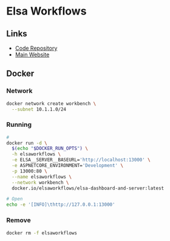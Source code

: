 # Elsa Workflows

## Links

- [Code Repository](https://github.com/elsa-workflows/elsa-core)
- [Main Website](https://v2.elsaworkflows.io)

## Docker

### Network

```sh
docker network create workbench \
  --subnet 10.1.1.0/24
```

### Running

```sh
#
docker run -d \
  $(echo "$DOCKER_RUN_OPTS") \
  -h elsaworkflows \
  -e ELSA__SERVER__BASEURL='http://localhost:13000' \
  -e ASPNETCORE_ENVIRONMENT='Development' \
  -p 13000:80 \
  --name elsaworkflows \
  --network workbench \
  docker.io/elsaworkflows/elsa-dashboard-and-server:latest

# Open
echo -e '[INFO]\thttp://127.0.0.1:13000'
```

### Remove

```sh
docker rm -f elsaworkflows
```
